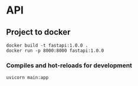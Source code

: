 # API

## Project to docker
```
docker build -t fastapi:1.0.0 .
docker run -p 8000:8000 fastapi:1.0.0
```

### Compiles and hot-reloads for development
```
uvicorn main:app
```
